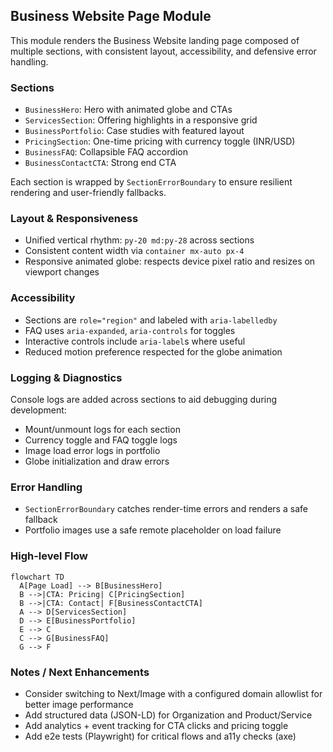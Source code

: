 ## Business Website Page Module

This module renders the Business Website landing page composed of multiple sections, with consistent layout, accessibility, and defensive error handling.

### Sections
- `BusinessHero`: Hero with animated globe and CTAs
- `ServicesSection`: Offering highlights in a responsive grid
- `BusinessPortfolio`: Case studies with featured layout
- `PricingSection`: One-time pricing with currency toggle (INR/USD)
- `BusinessFAQ`: Collapsible FAQ accordion
- `BusinessContactCTA`: Strong end CTA

Each section is wrapped by `SectionErrorBoundary` to ensure resilient rendering and user-friendly fallbacks.

### Layout & Responsiveness
- Unified vertical rhythm: `py-20 md:py-28` across sections
- Consistent content width via `container mx-auto px-4`
- Responsive animated globe: respects device pixel ratio and resizes on viewport changes

### Accessibility
- Sections are `role="region"` and labeled with `aria-labelledby`
- FAQ uses `aria-expanded`, `aria-controls` for toggles
- Interactive controls include `aria-label`s where useful
- Reduced motion preference respected for the globe animation

### Logging & Diagnostics
Console logs are added across sections to aid debugging during development:
- Mount/unmount logs for each section
- Currency toggle and FAQ toggle logs
- Image load error logs in portfolio
- Globe initialization and draw errors

### Error Handling
- `SectionErrorBoundary` catches render-time errors and renders a safe fallback
- Portfolio images use a safe remote placeholder on load failure

### High-level Flow
```mermaid
flowchart TD
  A[Page Load] --> B[BusinessHero]
  B -->|CTA: Pricing| C[PricingSection]
  B -->|CTA: Contact| F[BusinessContactCTA]
  A --> D[ServicesSection]
  D --> E[BusinessPortfolio]
  E --> C
  C --> G[BusinessFAQ]
  G --> F
```

### Notes / Next Enhancements
- Consider switching to Next/Image with a configured domain allowlist for better image performance
- Add structured data (JSON-LD) for Organization and Product/Service
- Add analytics + event tracking for CTA clicks and pricing toggle
- Add e2e tests (Playwright) for critical flows and a11y checks (axe)


